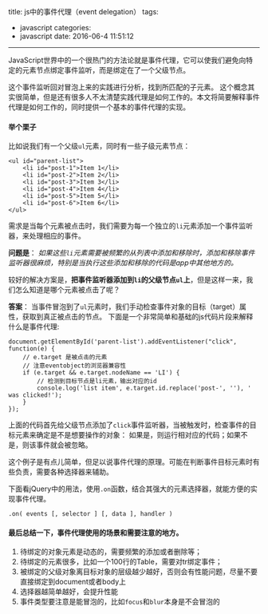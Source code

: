 title: js中的事件代理（event delegation）
tags:
  - javascript
categories:
  - javascript
date: 2016-06-4 11:51:12
---

JavaScript世界中的一个很热门的方法论就是事件代理，它可以使我们避免向特定的元素节点绑定事件监听，而是绑定在了一个父级节点。

这个事件监听回对冒泡上来的实践进行分析，找到所匹配的子元素。
这个概念其实很简单，但是还有很多人不太清楚实践代理是如何工作的。本文将简要解释事件代理是如何工作的，同时提供一个基本的事件代理的实现。

<!-- more -->

#### 举个栗子

比如说我们有一个父级`ul`元素，同时有一些子级元素节点：


```
<ul id="parent-list">
	<li id="post-1">Item 1</li>
	<li id="post-2">Item 2</li>
	<li id="post-3">Item 3</li>
	<li id="post-4">Item 4</li>
	<li id="post-5">Item 5</li>
	<li id="post-6">Item 6</li>
</ul>
```

需求是当每个元素被点击时，我们需要为每一个独立的`li`元素添加一个事件监听器，来处理相应的事件。

**问题是**：
*如果这些`li`元素需要被频繁的从列表中添加和移除时，添加和移除事件监听器很麻烦，特别是当执行这些添加和移除的代码是app中其他地方的。*

较好的解决方案是，**把事件监听器添加到`li`的父级节点`ul`上**，但是这样一来，我们怎么知道是哪个元素被点击了呢？

**答案**： 
当事件冒泡到了`ul`元素时，我们手动检查事件对象的目标（target）属性，获取到真正被点击的节点。
下面是一个非常简单和基础的js代码片段来解释什么是事件代理:

```
document.getElementById('parent-list').addEventListener("click", function(e) {
	// e.target 是被点击的元素
	// 注意eventobject的浏览器兼容性
	if (e.target && e.target.nodeName == 'LI') {
		// 检测到目标节点是li元素，输出对应的id
		console.log('list item', e.target.id.replace('post-', ''), ' was clicked!');
	}
});
```

上面的代码首先给父级节点添加了`click`事件监听器，当被触发时，检查事件的目标元素来确定是不是想要操作的对象：
如果是，则运行相对应的代码；如果不是，则该事件就会被忽略。


这个例子是有点儿简单，但足以说事件代理的原理。可能在判断事件目标元素时有些负责，需要各种选择器来辅助。


下面看jQuery中的用法，使用`.on`函数，结合其强大的元素选择器，就能方便的实现事件代理。

```
.on( events [, selector ] [, data ], handler )
```

#### 最后总结一下，事件代理使用的场景和需要注意的地方。

1. 待绑定的对象元素是动态的，需要频繁的添加或者删除等；
2. 待绑定的元素很多，比如一个100行的Table，需要对tr绑定事件；
3. 被绑定的父级对象离目标对象的层级越少越好，否则会有性能问题，尽量不要直接绑定到document或者body上
4. 选择器越简单越好，会提升性能
5. 事件类型要注意是能冒泡的，比如`focus`和`blur`本身是不会冒泡的